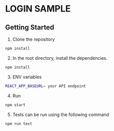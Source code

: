 # LOGIN SAMPLE

## Getting Started

1. Clone the repository

```bash
npm install
```

2. In the root directory, install the dependencies.

```bash
npm install
```

3. ENV variables

```bash
REACT_APP_BASEURL= your API endpoint
```

4. Run

```bash
npm start
```

5. Tests can be run using the following command

```bash
npm run test
```
